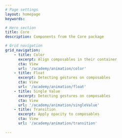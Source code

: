 ```yaml
---
# Page settings
layout: homepage
keywords:

# Hero section
title: Core
description: Components from the Core package

# Grid navigation
grid_navigation:
    - title: Color
      excerpt: Align composables in their container
      cta: View
      url: '/academy/animation/color'
    - title: Float
      excerpt: Detecting gestures on composables
      cta: View
      url: '/academy/animation/float'
    - title: Single Value
      excerpt: Detecting gestures on composables
      cta: View
      url: '/academy/animation/singleValue'
    - title: Transition
      excerpt: Apply opacity to composables
      cta: View
      url: '/academy/animation/transition'
      
---
```

